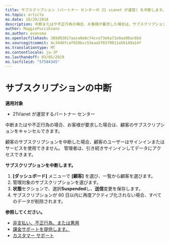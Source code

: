 ```yaml
---
title: サブスクリプション (パートナー センターの 21 vianet が運営) を中断します。
ms.topic: article
ms.date: 10/29/2018
description: 中断またはや不正行為の場合、お客様が要求した場合は、サブスクリプションをキャンセルできます。
author: MaggiePucciEvans
ms.author: evansma
ms.openlocfilehash: 389d92017aaca0e6cf4cce73e6a71e9aa90ac6bd
ms.sourcegitcommit: 4c34d6fcaf020bcc53eaa5f0379011a56149a14f
ms.translationtype: MT
ms.contentlocale: ja-JP
ms.lasthandoff: 03/05/2019
ms.locfileid: "57584345"
---
```

# <a name="suspend-a-subscription"></a>サブスクリプションの中断

**適用対象**

-   21Vianet が運営するパートナー センター

中断またはや不正行為の場合、お客様が要求した場合は、顧客のサブスクリプションをキャンセルできます。

顧客のサブスクリプションを中断した場合、顧客のユーザーはサインインまたはサービスを使用できません。 管理者は、引き続きサインインしてデータにアクセスできます。

**サブスクリプションを中断します。**

1.  **[ダッシュボード]** メニューで **[顧客]** を選び、一覧から顧客を選びます。
2.  管理対象のサブスクリプションを選びます。
3.  **状態**セクションで、選択**Suspended**し、**送信**変更を保存します。
4.  サブスクリプションが 60 日以内に再度アクティブ化されない場合、すべてのデータが削除されます。

**参照してください。**

-   [非支払い、不正行為、または悪用](non-payment-fraud-or-misuse.md)
-   [課金サポートを提供します。](provide-billing-support.md)
-   [カスタマー サポート](customer-support.md)